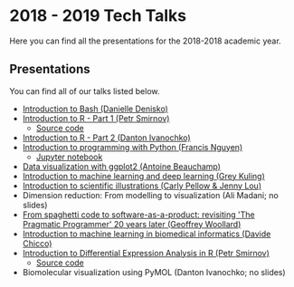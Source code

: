 ---
---
# 2018 - 2019 Tech Talks

Here you can find all the presentations for the 2018-2018 academic year.

## Presentations

You can find all of our talks listed below.

* [Introduction to Bash (Danielle Denisko)](intro-bash_danielle-denisko.pdf)
* [Introduction to R - Part 1 (Petr Smirnov)](intro-r-part-1/index.html)
  * [Source code](https://github.com/p-smirnov/Intro2RPart1)
* [Introduction to R - Part 2 (Danton Ivanochko)](intro-r-part-2_danton-ivanochko.pdf)
* [Introduction to programming with Python (Francis Nguyen)](https://docs.google.com/presentation/d/e/2PACX-1vTDFrU-HzYNLka6v0xtCSs0rjT-SWlzppoKuuCHXTA-6XEabmGbX3acYCJlWYWRqtglin043oZlcu7s/pub)
  * [Jupyter notebook](https://nbviewer.jupyter.org/github/MBP-Tech-Talks/MBP-Tech-Talks.github.io/blob/master/2018-2019/intro-python-notebook_francis-nguyen.ipynb)
* [Data visualization with ggplot2 (Antoine Beauchamp)](data-visualization_antoine-beauchamp.pdf)
* [Introduction to machine learning and deep learning (Grey Kuling)](intro-deep-learning_grey-kuling.pptx)
* [Introduction to scientific illustrations (Carly Pellow & Jenny Lou)](scientific-illustrations_carly-pellow_jenny-lou.pptx)
* Dimension reduction: From modelling to visualization (Ali Madani; no slides)
* [From spaghetti code to software-as-a-product: revisiting 'The Pragmatic Programmer' 20 years later (Geoffrey Woollard)](https://docs.google.com/presentation/d/e/2PACX-1vSdEd6miUPe-sqt0lwgE9DJQZq-5bPZoykvAeHcQW4ruXxFVLzGVllgtAhEvyKBoal1lBzrQuqnNxP5/pub)
* [Introduction to machine learning in biomedical informatics (Davide Chicco)](intro-ml_davide-chicco.pdf)
* [Introduction to Differential Expression Analysis in R (Petr Smirnov)](intro-differential-expression/)
  * [Source code](https://github.com/p-smirnov/DEworkshop)
* Biomolecular visualization using PyMOL (Danton Ivanochko; no slides)
